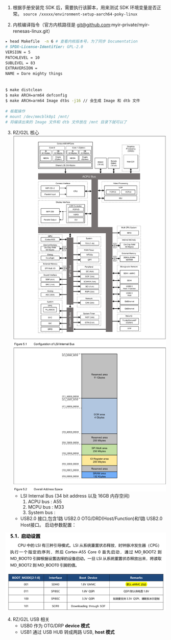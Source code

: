 
1. 根据手册安装完 SDK 后，需要执行该脚本，用来测试 SDK 环境变量是否正常。
``source /xxxxx/environment-setup-aarch64-poky-linux``

2. 内核编译指令（官方内核路径是 git@github.com:myir-private/myir-renesas-linux.git）
``` bash
▸ head Makefile  -n 6 # 查看内核版本号，为了同步 Documentation
# SPDX-License-Identifier: GPL-2.0
VERSION = 5
PATCHLEVEL = 10
SUBLEVEL = 83
EXTRAVERSION =
NAME = Dare mighty things


$ make distclean
$ make ARCH=arm64 defconfig
$ make ARCH=arm64 Image dtbs -j16 // 会生成 Image 和 dtb 文件

# 板载操作
# mount /dev/mmcblk0p1 /mnt/
# 将编译出来的 Image 文件和 dtb 文件放在 /mnt 目录下就可以了
```


3. RZ/G2L 核心
	![](assets/LSI_Bus.png)
	![](assets/LSI_Bus_overall.png)
	* LSI Internal Bus (34 bit address 以及 16GB 内存空间)
		1. ACPU bus : A55
		2. MCPU bus : M33
		3. System bus : 
	* USB2.0 接口,包含1路 USB2.0 OTG/DRD(Host/Function)和1路 USB2.0 Host接口。
启动参数配置：

![](assets/boot_rz2.png)

4. RZ/G2L USB 相关
	* USB0 作为 OTG/DRP **device 模式**
	* USB1 通过 USB HUB 转成两路 USB, **host 模式**
